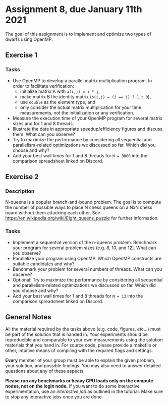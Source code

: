 # Assignment 8, due January 11th 2021

The goal of this assignment is to implement and optimize two types of dwarfs using OpenMP.

## Exercise 1

### Tasks

- Use OpenMP to develop a parallel matrix multiplication program. In order to facilitate verification:
    - initialize matrix A with `a(i,j) = i * j`,
    - make matrix B the identity matrix (`b(i,j) = (i == j) ? 1 : 0`), 
    - use `double` as the element type, and 
    - only consider the actual matrix multiplication for your time measurements, not the initialization or any verification.
- Measure the execution time of your OpenMP program for several matrix sizes and for 1 and 8 threads.
- Illustrate the data in appropriate speedup/efficiency figures and discuss them. What can you observe?
- Try to maximize the performance by considering all sequential and parallelism-related optimizations we discussed so far. Which did you choose and why?
- Add your best wall times for 1 and 8 threads for `N = 3000` into the comparison spreadsheet linked on Discord.

## Exercise 2

### Description

N-queens is a popular branch-and-bound problem. The goal is to compute the number of possible ways to place N chess queens on a NxN chess board without them attacking each other. See https://en.wikipedia.org/wiki/Eight_queens_puzzle for further information.

### Tasks

- Implement a sequential version of the n-queens problem. Benchmark your program for several problem sizes (e.g. 8, 10, and 12). What can you observe?
- Parallelize your program using OpenMP. Which OpenMP constructs are suitable candidates and why?
- Benchmark your problem for several numbers of threads. What can you observe?
- Optional: Try to maximize the performance by considering all sequential and parallelism-related optimizations we discussed so far. Which did you choose and why?
- Add your best wall times for 1 and 8 threads for `N = 13` into the comparison spreadsheet linked on Discord.

## General Notes

All the material required by the tasks above (e.g. code, figures, etc...) must be part of the solution that is handed in. Your experiments should be reproducible and comparable to your own measurements using the solution materials that you hand in. For source code, please provide a makefile or other, intuitive means of compiling with the required flags and settings.

**Every** member of your group must be able to explain the given problem, your solution, and possible findings. You may also need to answer detailed questions about any of these aspects.

**Please run any benchmarks or heavy CPU loads only on the compute nodes, not on the login node.**
If you want to do some interactive experimentation, use an *interactive job* as outlined in the tutorial. Make sure to stop any interactive jobs once you are done.